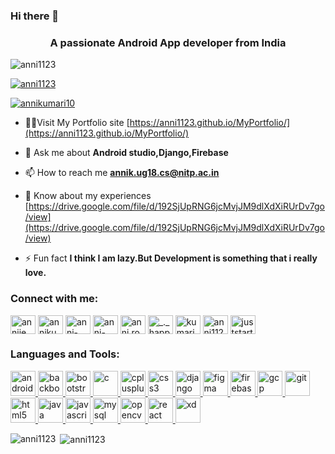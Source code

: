 ### Hi there 👋

<!--
**Anni1123/Anni1123** is a ✨ _special_ ✨ repository because its `README.md` (this file) appears on your GitHub profile.

Here are some ideas to get you started:

- 🔭 I’m currently working on ...
- 🌱 I’m currently learning ...
- 👯 I’m looking to collaborate on ...
- 🤔 I’m looking for help with ...
- 💬 Ask me about ...
- 📫 How to reach me: ...
- 😄 Pronouns: ...
- ⚡ Fun fact: ...
-->
<h3 align="center">A passionate Android App developer from India</h3>

<p align="left"> <img src="https://komarev.com/ghpvc/?username=anni1123&label=Profile%20views&color=0e75b6&style=flat" alt="anni1123" /> </p>

<p align="left"> <a href="https://github.com/ryo-ma/github-profile-trophy"><img src="https://github-profile-trophy.vercel.app/?username=anni1123" alt="anni1123" /></a> </p>

<p align="left"> <a href="https://twitter.com/annikumari10" target="blank"><img src="https://img.shields.io/twitter/follow/annikumari10?logo=twitter&style=for-the-badge" alt="annikumari10" /></a> </p>

- 👨‍💻Visit My Portfolio site [https://anni1123.github.io/MyPortfolio/](https://anni1123.github.io/MyPortfolio/)

- 💬 Ask me about **Android studio,Django,Firebase**

- 📫 How to reach me **annik.ug18.cs@nitp.ac.in**

- 📄 Know about my experiences [https://drive.google.com/file/d/192SjUpRNG6jcMvjJM9dlXdXiRUrDv7go/view](https://drive.google.com/file/d/192SjUpRNG6jcMvjJM9dlXdXiRUrDv7go/view)

- ⚡ Fun fact **I think I am lazy.But Development is something that i really love.**

<p align="left">
<h3 align="left">Connect with me:</h3>
<a href="https://codepen.io/anniie" target="blank"><img align="center" src="https://cdn.jsdelivr.net/npm/simple-icons@3.0.1/icons/codepen.svg" alt="anniie" height="30" width="40" /></a>
<a href="https://twitter.com/annikumari10" target="blank"><img align="center" src="https://cdn.jsdelivr.net/npm/simple-icons@3.0.1/icons/twitter.svg" alt="annikumari10" height="30" width="40" /></a>
<a href="https://linkedin.com/in/anni-kumari-588508188" target="blank"><img align="center" src="https://cdn.jsdelivr.net/npm/simple-icons@3.0.1/icons/linkedin.svg" alt="anni-kumari-588508188" height="30" width="40" /></a>
<a href="https://stackoverflow.com/users/anni-kumari" target="blank"><img align="center" src="https://cdn.jsdelivr.net/npm/simple-icons@3.0.1/icons/stackoverflow.svg" alt="anni-kumari" height="30" width="40" /></a>
<a href="https://fb.com/anni.roy.731" target="blank"><img align="center" src="https://cdn.jsdelivr.net/npm/simple-icons@3.0.1/icons/facebook.svg" alt="anni.roy.731" height="30" width="40" /></a>
<a href="https://instagram.com/_._happy.me_._" target="blank"><img align="center" src="https://cdn.jsdelivr.net/npm/simple-icons@3.0.1/icons/instagram.svg" alt="_._happy.me_._" height="30" width="40" /></a>
<a href="https://www.hackerrank.com/kumarianni1231" target="blank"><img align="center" src="https://cdn.jsdelivr.net/npm/simple-icons@3.0.1/icons/hackerrank.svg" alt="kumarianni1231" height="30" width="40" /></a>
<a href="https://www.leetcode.com/anni1123" target="blank"><img align="center" src="https://cdn.jsdelivr.net/npm/simple-icons@3.0.1/icons/leetcode.svg" alt="anni1123" height="30" width="40" /></a>
<a href="https://auth.geeksforgeeks.org/user/juststartedhere" target="blank"><img align="center" src="https://cdn.jsdelivr.net/npm/simple-icons@3.0.1/icons/geeksforgeeks.svg" alt="juststartedhere" height="30" width="40" /></a>
</p>

<h3 align="left">Languages and Tools:</h3>
<p align="left"> <a href="https://developer.android.com" target="_blank"> <img src="https://devicons.github.io/devicon/devicon.git/icons/android/android-original-wordmark.svg" alt="android" width="40" height="40"/> </a> <a href="https://backbonejs.org" target="_blank"> <img src="https://devicons.github.io/devicon/devicon.git/icons/backbonejs/backbonejs-original-wordmark.svg" alt="backbonejs" width="40" height="40"/> </a> <a href="https://getbootstrap.com" target="_blank"> <img src="https://devicons.github.io/devicon/devicon.git/icons/bootstrap/bootstrap-plain.svg" alt="bootstrap" width="40" height="40"/> </a> <a href="https://www.cprogramming.com/" target="_blank"> <img src="https://devicons.github.io/devicon/devicon.git/icons/c/c-original.svg" alt="c" width="40" height="40"/> </a> <a href="https://www.w3schools.com/cpp/" target="_blank"> <img src="https://devicons.github.io/devicon/devicon.git/icons/cplusplus/cplusplus-original.svg" alt="cplusplus" width="40" height="40"/> </a> <a href="https://www.w3schools.com/css/" target="_blank"> <img src="https://devicons.github.io/devicon/devicon.git/icons/css3/css3-original-wordmark.svg" alt="css3" width="40" height="40"/> </a> <a href="https://www.djangoproject.com/" target="_blank"> <img src="https://devicons.github.io/devicon/devicon.git/icons/django/django-original.svg" alt="django" width="40" height="40"/> </a> <a href="https://www.figma.com/" target="_blank"> <img src="https://www.vectorlogo.zone/logos/figma/figma-icon.svg" alt="figma" width="40" height="40"/> </a> <a href="https://firebase.google.com/" target="_blank"> <img src="https://www.vectorlogo.zone/logos/firebase/firebase-icon.svg" alt="firebase" width="40" height="40"/> </a> <a href="https://cloud.google.com" target="_blank"> <img src="https://www.vectorlogo.zone/logos/google_cloud/google_cloud-icon.svg" alt="gcp" width="40" height="40"/> </a> <a href="https://git-scm.com/" target="_blank"> <img src="https://www.vectorlogo.zone/logos/git-scm/git-scm-icon.svg" alt="git" width="40" height="40"/> </a> <a href="https://www.w3.org/html/" target="_blank"> <img src="https://devicons.github.io/devicon/devicon.git/icons/html5/html5-original-wordmark.svg" alt="html5" width="40" height="40"/> </a> <a href="https://www.java.com" target="_blank"> <img src="https://devicons.github.io/devicon/devicon.git/icons/java/java-original-wordmark.svg" alt="java" width="40" height="40"/> </a> <a href="https://developer.mozilla.org/en-US/docs/Web/JavaScript" target="_blank"> <img src="https://devicons.github.io/devicon/devicon.git/icons/javascript/javascript-original.svg" alt="javascript" width="40" height="40"/> </a> <a href="https://www.mysql.com/" target="_blank"> <img src="https://devicons.github.io/devicon/devicon.git/icons/mysql/mysql-original-wordmark.svg" alt="mysql" width="40" height="40"/> </a> <a href="https://opencv.org/" target="_blank"> <img src="https://www.vectorlogo.zone/logos/opencv/opencv-icon.svg" alt="opencv" width="40" height="40"/> </a> <a href="https://reactjs.org/" target="_blank"> <img src="https://devicons.github.io/devicon/devicon.git/icons/react/react-original-wordmark.svg" alt="react" width="40" height="40"/> </a> <a href="https://www.adobe.com/products/xd.html" target="_blank"> <img src="https://cdn.worldvectorlogo.com/logos/adobe-xd.svg" alt="xd" width="40" height="40"/> </a> </p>

<p><img align="left" src="https://github-readme-stats.vercel.app/api/top-langs/?username=anni1123&layout=compact" alt="anni1123" /></p>

<p>&nbsp;<img align="center" src="https://github-readme-stats.vercel.app/api?username=anni1123&show_icons=true" alt="anni1123" /></p>


